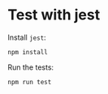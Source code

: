 Test with jest
=====================

Install `jest`:

```
npm install
```

Run the tests:

```
npm run test
```
